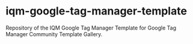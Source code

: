 # iqm-google-tag-manager-template

Repository of the IQM Google Tag Manager Template for Google Tag Manager Community Template Gallery.
